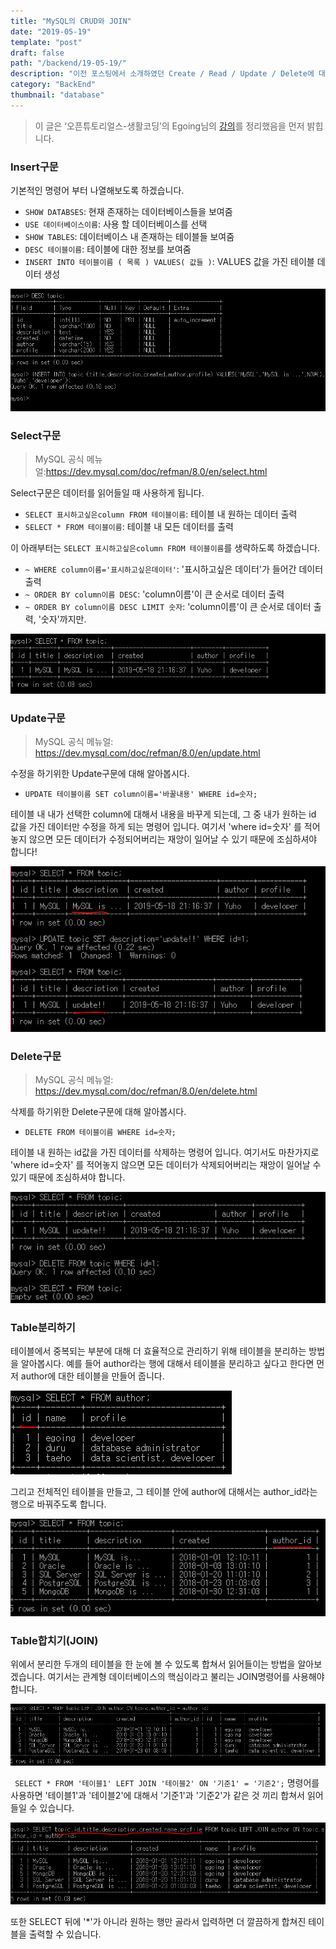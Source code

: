 ```yaml
---
title: "MySQL의 CRUD와 JOIN"
date: "2019-05-19"
template: "post"
draft: false
path: "/backend/19-05-19/"
description: "이전 포스팅에서 소개하였던 Create / Read / Update / Delete에 대해서 알아볼 차례입니다. 그 중에 Create와 Read가 제일 중요하다는 것을 기억해 주시고 MySQL에서는 어떻게 구현하는지 아래에서 살펴보도록 하겠습니다."
category: "BackEnd"
thumbnail: "database"
---
```


> 이 글은 ‘오픈튜토리얼스-생활코딩’의 Egoing님의 [강의](https://www.opentutorials.org/course/3162)를 정리했음을 먼저 밝힙니다.

### Insert구문

 기본적인 명령어 부터 나열해보도록 하겠습니다. 

- `SHOW DATABSES`: 현재 존재하는 데이터베이스들을 보여줌
- `USE 데이터베이스이름`: 사용 할 데이터베이스를 선택
- `SHOW TABLES`: 데이터베이스 내 존재하는 테이블들 보여줌
- `DESC 테이블이름`: 테이블에 대한 정보를 보여줌
- `INSERT INTO 테이블이름 ( 목록 ) VALUES( 값들 )`: VALUES 값을 가진 테이블 데이터 생성

![img](../img/19-05-19-1.png)

### Select구문

> MySQL 공식 메뉴얼:https://dev.mysql.com/doc/refman/8.0/en/select.html

Select구문은 데이터를 읽어들일 때 사용하게 됩니다.

- `SELECT 표시하고싶은column FROM 테이블이름`: 테이블 내 원하는 데이터 출력
- `SELECT * FROM 테이블이름`: 테이블 내 모든 데이터를 출력

 이 아래부터는 `SELECT 표시하고싶은column FROM 테이블이름`를 생략하도록 하겠습니다. 

- `~ WHERE column이름='표시하고싶은데이터'`: '표시하고싶은 데이터'가 들어간 데이터 출력
- `~ ORDER BY column이름 DESC`: 'column이름'이 큰 순서로 데이터 출력
- `~ ORDER BY column이름 DESC LIMIT 숫자`: 'column이름'이 큰 순서로 데이터 출력, '숫자'까지만.

![img](../img/19-05-19-2.png)

### Update구문

> MySQL 공식 메뉴얼: https://dev.mysql.com/doc/refman/8.0/en/update.html

수정을 하기위한 Update구문에 대해 알아봅시다.

- `UPDATE 테이블이름 SET column이름='바꿀내용' WHERE id=숫자;`

테이블 내 내가 선택한 column에 대해서 내용을 바꾸게 되는데, 그 중 내가 원하는 id 값을 가진 데이터만 수정을 하게 되는 명령어 입니다. 여기서 'where id=숫자' 를 적어놓지 않으면 모든 데이터가 수정되어버리는 재앙이 일어날 수 있기 때문에 조심하셔야 합니다!

![img](../img/19-05-19-3.png)

### Delete구문

> MySQL 공식 메뉴얼: https://dev.mysql.com/doc/refman/8.0/en/delete.html

삭제를 하기위한 Delete구문에 대해 알아봅시다. 

- `DELETE FROM 테이블이름 WHERE id=숫자;`

테이블 내 원하는 id값을 가진 데이터를 삭제하는 명령어 입니다. 여기서도 마찬가지로 'where id=숫자' 를 적어놓지 않으면 모든 데이터가 삭제되어버리는 재앙이 일어날 수 있기 때문에 조심하셔야 합니다.

![img](../img/19-05-19-4.png)

### Table분리하기

 테이블에서 중복되는 부분에 대해 더 효율적으로 관리하기 위해 테이블을 분리하는 방법을 알아봅시다. 예를 들어 author라는 행에 대해서 테이블을 분리하고 싶다고 한다면 먼저 author에 대한 테이블을 만들어 줍니다.

![img](../img/19-05-19-5.png)

 그리고 전체적인 테이블을 만들고, 그 테이블 안에 author에 대해서는 author_id라는 행으로 바꿔주도록 합니다.

![img](../img/19-05-19-6.png)

### Table합치기(JOIN)

 위에서 분리한 두개의 테이블을 한 눈에 볼 수 있도록 합쳐서 읽어들이는 방법을 알아보겠습니다. 여기서는 관계형 데이터베이스의 핵심이라고 불리는 JOIN명령어를 사용해야 합니다.

![img](../img/19-05-19-7.png) 

` SELECT * FROM '테이블1' LEFT JOIN '테이블2' ON '기준1' = '기준2';` 명령어를 사용하면 '테이블1'과 '테이블2'에 대해서 '기준1'과 '기준2'가 같은 것 끼리 합쳐서 읽어들일 수 있습니다. 

![img](../img/19-05-19-8.png) 

 또한 SELECT 뒤에 '*'가 아니라 원하는 행만 골라서 입력하면 더 깔끔하게 합쳐진 테이블을 출력할 수 있습니다. 

